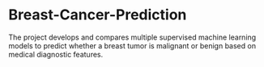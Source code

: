 # Breast-Cancer-Prediction
The project develops and compares multiple supervised machine learning models to predict whether a breast tumor is malignant or benign based on medical diagnostic features.
